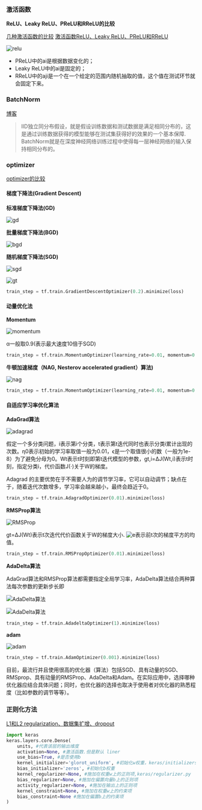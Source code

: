 ### 激活函数

**ReLU、Leaky ReLU、PReLU和RReLU的比较**

[几种激活函数的比较](https://blog.csdn.net/guorongronghe/article/details/70174476)
[激活函数ReLU、Leaky ReLU、PReLU和RReLU](https://blog.csdn.net/qq_23304241/article/details/80300149)

![relu](../images/relu.jpeg)

* PReLU中的ai是根据数据变化的；
* Leaky ReLU中的ai是固定的；
* RReLU中的aji是一个在一个给定的范围内随机抽取的值，这个值在测试环节就会固定下来。

### BatchNorm

[博客](https://www.cnblogs.com/guoyaohua/p/8724433.html)

> IID独立同分布假设，就是假设训练数据和测试数据是满足相同分布的，这是通过训练数据获得的模型能够在测试集获得好的效果的一个基本保障. BatchNorm就是在深度神经网络训练过程中使得每一层神经网络的输入保持相同分布的。

### optimizer

[optimizer的比较](https://blog.csdn.net/weixin_40170902/article/details/80092628)


#### 梯度下降法(Gradient Descent)

**标准梯度下降法(GD)**

![gd](../image/basic/gd.png)

**批量梯度下降法(BGD)**

![bgd](../image/basic/bgd.png)

**随机梯度下降法(SGD)**

![sgd](../image/basic/sgd.png)

![gt](../image/basic/gt.png)

```python
train_step = tf.train.GradientDescentOptimizer(0.2).minimize(loss)
```

#### 动量优化法

**Momentum**

![momentum](../image/basic/momentum.png)

α一般取0.9(表示最大速度10倍于SGD)

```python
train_step = tf.train.MomentumOptimizer(learning_rate=0.01, momentum=0.9).minimize(loss)
```

**牛顿加速梯度（NAG, Nesterov accelerated gradient）算法)**

![nag](../image/basic/nag.png)

```python
train_step = tf.train.MomentumOptimizer(learning_rate=0.01, momentum=0.9, use_nesterov=True).minimize(loss)
```

#### 自适应学习率优化算法

**AdaGrad算法**

![adagrad](../image/basic/adagrad.png)

假定一个多分类问题，i表示第i个分类，t表示第t迭代同时也表示分类i累计出现的次数。η0表示初始的学习率取值一般为0.01，ϵ是一个取值很小的数（一般为1e-8）为了避免分母为0。Wt表示t时刻即第t迭代模型的参数，gt,i=ΔJ(Wt,i)表示t时刻，指定分类i，代价函数J(⋅)关于W的梯度。

Adagrad 的主要优势在于不需要人为的调节学习率，它可以自动调节；缺点在于，随着迭代次数增多，学习率会越来越小，最终会趋近于0。

```python
train_step = tf.train.AdagradOptimizer(0.01).minimize(loss)
```

**RMSProp算法**

![RMSProp](../image/basic/rmsprop.png)

gt=ΔJ(Wt)表示t次迭代代价函数关于W的梯度大小. ![e](../image/basic/e.png)表示前t次的梯度平方的均值。

```python
train_step = tf.train.RMSPropOptimizer(0.01).minimize(loss)
```

**AdaDelta算法**

AdaGrad算法和RMSProp算法都需要指定全局学习率，AdaDelta算法结合两种算法每次参数的更新步长即

![AdaDelta算法](../image/basic/adadelta.png)

![AdaDelta算法](../image/basic/adadelta1.png)

```python
train_step = tf.train.AdadeltaOptimizer(1).minimize(loss)
```

**adam**

![adam](../image/basic/adam.png)

```python
train_step = tf.train.AdamOptimizer(0.001).minimize(loss)
```

目前，最流行并且使用很高的优化器（算法）包括SGD、具有动量的SGD、RMSprop、具有动量的RMSProp、AdaDelta和Adam。在实际应用中，选择哪种优化器应结合具体问题；同时，也优化器的选择也取决于使用者对优化器的熟悉程度（比如参数的调节等等）。


### 正则化方法

[L1和L2 regularization、数据集扩增、dropout](https://blog.csdn.net/u010402786/article/details/49592239)

```python
import keras
keras.layers.core.Dense(
    units, #代表该层的输出维度
    activation=None, #激活函数.但是默认 liner
    use_bias=True, #是否使用b
    kernel_initializer='glorot_uniform', #初始化w权重，keras/initializers.py
    bias_initializer='zeros', #初始化b权重
    kernel_regularizer=None, #施加在权重w上的正则项,keras/regularizer.py
    bias_regularizer=None, #施加在偏置向量b上的正则项
    activity_regularizer=None, #施加在输出上的正则项
    kernel_constraint=None, #施加在权重w上的约束项
    bias_constraint=None #施加在偏置b上的约束项
)
```
